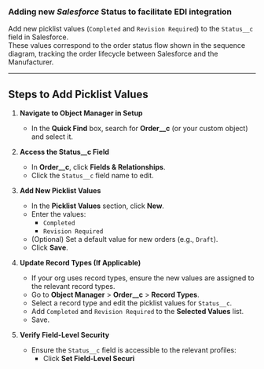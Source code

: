 ### Adding new *Salesforce* Status to facilitate EDI integration

Add new picklist values (`Completed` and `Revision Required`) to the `Status__c` field in Salesforce.  
These values correspond to the order status flow shown in the sequence diagram, tracking the order lifecycle between Salesforce and the Manufacturer.

---

## Steps to Add Picklist Values

1. **Navigate to Object Manager in Setup**
   - In the **Quick Find** box, search for **Order__c** (or your custom object) and select it.

2. **Access the Status__c Field**
   - In **Order__c**, click **Fields & Relationships**.
   - Click the `Status__c` field name to edit.

3. **Add New Picklist Values**
   - In the **Picklist Values** section, click **New**.
   - Enter the values:
     - `Completed`
     - `Revision Required`
   - (Optional) Set a default value for new orders (e.g., `Draft`).
   - Click **Save**.

4. **Update Record Types (If Applicable)**
   - If your org uses record types, ensure the new values are assigned to the relevant record types.
   - Go to **Object Manager** > **Order__c** > **Record Types**.
   - Select a record type and edit the picklist values for `Status__c`.
   - Add `Completed` and `Revision Required` to the **Selected Values** list.
   - Save.

5. **Verify Field-Level Security**
   - Ensure the `Status__c` field is accessible to the relevant profiles:
     - Click **Set Field-Level Securi**
